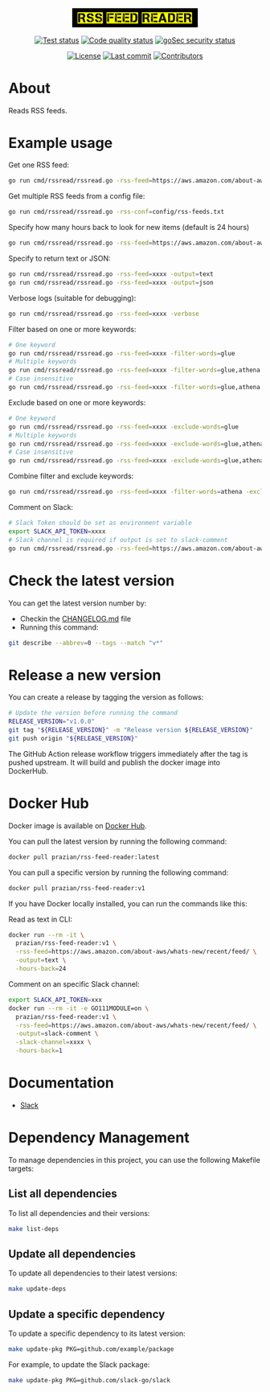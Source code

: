<div align="center">
<img src="assets/logo/logo-no-border.png" width="250">
<br />

[![Test status](https://github.com/digi-wolk/rss-feed-reader/actions/workflows/run-tests.yml/badge.svg?branch=master)](https://github.com/digi-wolk/rss-feed-reader/actions/workflows/run-tests.yml)
[![Code quality status](https://github.com/digi-wolk/rss-feed-reader/actions/workflows/run-code-quality.yml/badge.svg?branch=master)](https://github.com/digi-wolk/rss-feed-reader/actions/workflows/run-code-quality.yml)
[![goSec security status](https://github.com/digi-wolk/rss-feed-reader/actions/workflows/run-security-checks.yml/badge.svg?branch=master)](https://github.com/digi-wolk/rss-feed-reader/actions/workflows/run-security-checks.yml)

[![License](https://img.shields.io/github/license/digi-wolk/rss-feed-reader?color=blue&label=License&style=flat-square)](https://github.com/digi-wolk/rss-feed-reader/blob/master/LICENSE.md)
[![Last commit](https://img.shields.io/github/last-commit/digi-wolk/rss-feed-reader.svg?color=blue&style=flat-square)](https://github.com/digi-wolk/rss-feed-reader/commits/master)
[![Contributors](https://img.shields.io/github/contributors/digi-wolk/rss-feed-reader?color=blue&style=flat-square)](https://github.com/digi-wolk/rss-feed-reader/graphs/contributors)

</div>

# About
Reads RSS feeds.

# Example usage
Get one RSS feed:
```bash
go run cmd/rssread/rssread.go -rss-feed=https://aws.amazon.com/about-aws/whats-new/recent/feed/
```
Get multiple RSS feeds from a config file:
```bash
go run cmd/rssread/rssread.go -rss-conf=config/rss-feeds.txt
```
Specify how many hours back to look for new items (default is 24 hours)
```bash
go run cmd/rssread/rssread.go -rss-feed=https://aws.amazon.com/about-aws/whats-new/recent/feed/ -hours-back=1
```
Specify to return text or JSON:
```bash
go run cmd/rssread/rssread.go -rss-feed=xxxx -output=text
go run cmd/rssread/rssread.go -rss-feed=xxxx -output=json
```
Verbose logs (suitable for debugging):
```bash
go run cmd/rssread/rssread.go -rss-feed=xxxx -verbose
```
Filter based on one or more keywords:
```bash
# One keyword
go run cmd/rssread/rssread.go -rss-feed=xxxx -filter-words=glue
# Multiple keywords
go run cmd/rssread/rssread.go -rss-feed=xxxx -filter-words=glue,athena
# Case insensitive
go run cmd/rssread/rssread.go -rss-feed=xxxx -filter-words=glue,athena -case-insensitive
```
Exclude based on one or more keywords:
```bash
# One keyword
go run cmd/rssread/rssread.go -rss-feed=xxxx -exclude-words=glue
# Multiple keywords
go run cmd/rssread/rssread.go -rss-feed=xxxx -exclude-words=glue,athena
# Case insensitive
go run cmd/rssread/rssread.go -rss-feed=xxxx -exclude-words=glue,athena -case-insensitive
```
Combine filter and exclude keywords:
```bash
go run cmd/rssread/rssread.go -rss-feed=xxxx -filter-words=athena -exclude-words=glue
```
Comment on Slack:
```bash
# Slack Token should be set as environment variable
export SLACK_API_TOKEN=xxxx
# Slack channel is required if output is set to slack-comment
go run cmd/rssread/rssread.go -rss-feed=https://aws.amazon.com/about-aws/whats-new/recent/feed/ -output=slack-comment -slack-channel=xxx
```
# Check the latest version
You can get the latest version number by:
- Checkin the [CHANGELOG.md](CHANGELOG.md) file
- Running this command:
```bash
git describe --abbrev=0 --tags --match "v*"
```

# Release a new version
You can create a release by tagging the version as follows:
```bash
# Update the version before running the command
RELEASE_VERSION="v1.0.0"
git tag "${RELEASE_VERSION}" -m "Release version ${RELEASE_VERSION}"
git push origin "${RELEASE_VERSION}"
```
The GitHub Action release workflow triggers immediately after the tag is pushed upstream. It will build and publish
the docker image into DockerHub.

# Docker Hub
Docker image is available on [Docker Hub](https://hub.docker.com/r/prazian/rss-feed-reader).

You can pull the latest version by running the following command:
```bash
docker pull prazian/rss-feed-reader:latest
```

You can pull a specific version by running the following command:
```bash
docker pull prazian/rss-feed-reader:v1
```

If you have Docker locally installed, you can run the commands like this:

Read as text in CLI:
```bash
docker run --rm -it \
  prazian/rss-feed-reader:v1 \
  -rss-feed=https://aws.amazon.com/about-aws/whats-new/recent/feed/ \
  -output=text \
  -hours-back=24
```

Comment on an specific Slack channel:
```bash
export SLACK_API_TOKEN=xxx
docker run --rm -it -e GO111MODULE=on \
  prazian/rss-feed-reader:v1 \
  -rss-feed=https://aws.amazon.com/about-aws/whats-new/recent/feed/ \
  -output=slack-comment \
  -slack-channel=xxxx \
  -hours-back=1
```

# Documentation
- [Slack](docs/slack.md)

# Dependency Management
To manage dependencies in this project, you can use the following Makefile targets:

## List all dependencies
To list all dependencies and their versions:
```bash
make list-deps
```

## Update all dependencies
To update all dependencies to their latest versions:
```bash
make update-deps
```

## Update a specific dependency
To update a specific dependency to its latest version:
```bash
make update-pkg PKG=github.com/example/package
```

For example, to update the Slack package:
```bash
make update-pkg PKG=github.com/slack-go/slack
```
